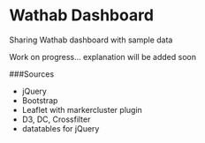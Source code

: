 # Wathab Dashboard

Sharing Wathab dashboard with sample data

Work on progress... explanation will be added soon

###Sources

* jQuery
* Bootstrap
* Leaflet with markercluster plugin
* D3, DC, Crossfilter
* datatables for jQuery

